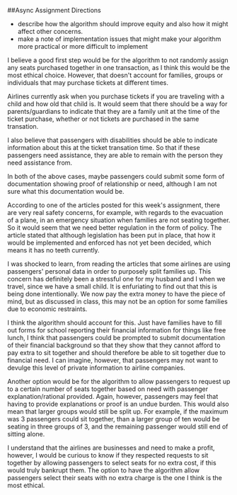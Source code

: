 ##Async Assignment Directions

- describe how the algorithm should improve equity and also how it might affect other concerns.
- make a note of implementation issues that might make your algorithm more practical or more difficult to implement

I believe a good first step would be for the algorithm to not randomly assign any seats purchased together in one transaction, as I think this would be the most ethical choice.
However, that doesn't account for families, groups or individuals that may purchase tickets at different times.

Airlines currently ask when you purchase tickets if you are traveling with a child and how old that child is. It would seem that there should be a way for parents/guardians to indicate that they are a family unit at the time of the ticket purchase, whether or not tickets are purchased in the same transation.

I also believe that passengers with disabilities should be able to indicate information about this at the ticket transation time. So that if these passengers need assistance, they are able to remain with the person they need assistance from. 

In both of the above cases, maybe passengers could submit some form of documentation showing proof of relationship or need, although I am not sure what this documentation would be. 

According to one of the articles posted for this week's assignment, there are very real safety concerns, for example, with regards to the evacuation of a plane, in an emergency situation when families are not seating together. So it would seem that we need better regulation in the form of policy. The article stated that although legislation has been put in place, that how it would be implemented and enforced has not yet been decided, which means it has no teeth currently.

I was shocked to learn, from reading the articles that some airlines are using passengers' personal data in order to purposely split families up. This concern has definitely been a stressful one for my husband and I when we travel, since we have a small child. It is enfuriating to find out that this is being done intentionally. We now pay the extra money to have the piece of mind, but as discussed in class, this may not be an option for some families due to economic restraints. 

I think the algorithm should account for this. Just have families have to fill out forms for school reporting their financial information for things like free lunch, I think that passengers could be prompted to submit documentation of their financial background so that they show that they cannot afford to pay extra to sit together and should therefore be able to sit together due to financial need. I can imagine, however, that passengers may not want to devulge this level of private information to airline companies.

Another option would be for the algorithm to allow passengers to request up to a certain number of seats together based on need with passenger explanation/rational provided. Again, however, passengers may feel that having to provide explanations or proof is an undue burden. This would also mean that larger groups would still be split up. For example, if the maximum was 3 passengers could sit together, than a larger group of ten would be seating in three groups of 3, and the remaining passenger would still end of sitting alone.

I understand that the airlines are businesses and need to make a profit, however, I would be curious to know if they respected requests to sit together by allowing passengers to select seats for no extra cost, if this would truly bankrupt them. The option to have the algorithm allow passengers select their seats with no extra charge is the one I think is the most ethical.
